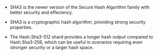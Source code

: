 - SHA3 is the newer version of the Secure Hash Algorithm family with better security and effeciency.

- SHA3 is a cryptographic hash algorithm, providing strong security properties.

- The Hash.Sha3-512 shard provides a longer hash output compared to Hash.Sha3-256, which can be useful in scenarios requiring even stronger security or a larger hash space.